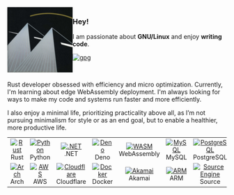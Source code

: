 <img align="left" src="https://raw.githubusercontent.com/dran1x/dran1x/master/img/i860_small.png">

### Hey!

I am passionate about **GNU/Linux** and enjoy **writing code**.

[![gpg](https://img.shields.io/badge/pgp-8642B8D580C82E2E-313131?style=flat)](https://github.com/dran1x.gpg)

<br>

Rust developer obsessed with efficiency and micro optimization. Currently, I'm learning about edge WebAssembly deployment. I'm always looking for ways to make my code and systems run faster and more efficiently.

I also enjoy a minimal life, prioritizing practicality above all, as I’m not pursuing minimalism for style or as an end goal, but to enable a healthier, more productive life.

<table>
	<tr>
		<td align="center" width="96">
			<a href="#tech">
				<img src="https://simpleicons.org/icons/rust.svg" alt="Rust">
			</a>
			<br>Rust
		</td>
		<td align="center" width="96">
			<a href="#tech">
				<img src="https://simpleicons.org/icons/python.svg" alt="Python">
			</a>
			<br>Python
		</td>
		<td align="center" width="96">
			<a href="#tech">
				<img src="https://simpleicons.org/icons/dotnet.svg" alt=".NET">
			</a>
			<br>.NET
		</td>
		<td align="center" width="96">
			<a href="#tech">
				<img src="https://simpleicons.org/icons/deno.svg" alt="Deno">
			</a>
			<br>Deno
		</td>
		<td align="center" width="96">
		    <a href="#tech">
		        <img src="https://simpleicons.org/icons/webassembly.svg" alt="WASM" style="width: 69px; height: 69px;">
		    </a>
		    <br>WebAssembly
		</td>
		<td align="center" width="96">
			<a href="#tech">
				<img src="https://simpleicons.org/icons/mysql.svg" alt="MySQL">
			</a>
			<br>MySQL
		</td>
		<td align="center" width="96">
			<a href="#tech">
				<img src="https://simpleicons.org/icons/postgresql.svg" alt="PostgreSQL" style="width: 69px; height: 69px;">
			</a>
			<br>PostgreSQL
		</td>
		<td align="center" width="96">
			<a href="#tech">
				<img src="https://simpleicons.org/icons/postman.svg" alt="Postman">
			</a>
			<br>Postman
		</td>
	</tr>
	<tr>
		<td align="center" width="96">
			<a href="#tech">
				<img src="https://simpleicons.org/icons/archlinux.svg" alt="Arch">
			</a>
			<br>Arch
		</td>
		<td align="center" width="96">
			<a href="#tech">
				<img src="https://simpleicons.org/icons/amazonwebservices.svg" alt="AWS">
			</a>
			<br>AWS
		</td>
		<td align="center" width="96">
			<a href="#tech">
				<img src="https://simpleicons.org/icons/cloudflare.svg" alt="Cloudflare">
			</a>
			<br>Cloudflare
		</td>
		<td align="center" width="96">
			<a href="#tech">
				<img src="https://simpleicons.org/icons/docker.svg" alt="Docker">
			</a>
			<br>Docker
		</td>
		<td align="center" width="96">
			<a href="#tech">
				<img src="https://simpleicons.org/icons/akamai.svg" alt="Akamai" style="width: 69px; height: 69px;">
			</a>
			<br>Akamai
		</td>
		<td align="center" width="96">
			<a href="#tech">
				<img src="https://simpleicons.org/icons/arm.svg" alt="ARM">
			</a>
			<br>ARM
		</td>
		<td align="center" width="96">
			<a href="#tech">
				<img src="https://simpleicons.org/icons/sourceengine.svg" alt="Source Engine" style="width: 69px; height: 69px;">
			</a>
			<br>Source
		</td>
		<td align="center" width="96">
			<a href="#tech">
				<img src="https://simpleicons.org/icons/gnubash.svg" alt="Bash">
			</a>
			<br>Bash
		</td>
	</tr>
</table>
